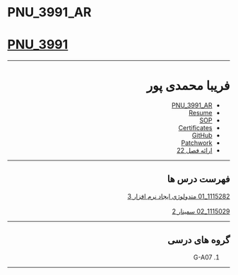 # PNU_3991_AR
# [PNU_3991](https://github.com/AliRazavi-edu/PNU_3991#TOC)

<div dir="rtl">
     
---------

# فریبا محمدی پور
- [PNU_3991_AR](https://github.com/fmohammadipour/PNU_3991_AR)
- [Resume](https://fmohammadipour.github.io/) 
- [SOP](https://fmohammadipour.github.io/#SOP)
- [Certificates](https://github.com/fmohammadipour/PNU_3991_AR/tree/main/_Certificate)
- [GitHub](https://github.com/fmohammadipour)
- [Patchwork](https://github.com/jlord/patchwork/pull/38421)
- [ارائه فصل 22](https://github.com/fmohammadipour/PNU_3991_AR/tree/main/SoftwareDevelopmentMethodologies/22)

------------------
## فهرست درس ها  


[1115282_01	متدولوژي ايجاد نرم افزار	3](https://github.com/saharzeinivand/PNU_3991_AR/tree/main/SoftwareDevelopmentMethodologies)
<br>
<br>
[1115029_02	سمينار	2](https://github.com/saharzeinivand/PNU_3991_AR/tree/main/MscSeminar-1)

--------------
## گروه های درسی

1. G-A07 
------------------
<div align="center">
</div>
